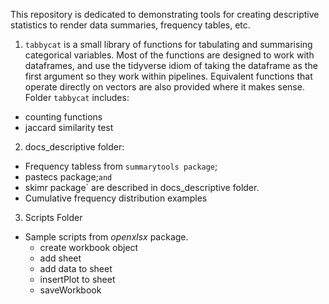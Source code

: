 This repository is dedicated to demonstrating tools for creating descriptive statistics to render data summaries, frequency tables, etc.  


1. `tabbycat` is a small library of functions for tabulating and summarising categorical variables. Most of the functions are designed to work with dataframes, and use the tidyverse idiom of taking the dataframe as the first argument so they work within pipelines. Equivalent functions that operate directly on vectors are also provided where it makes sense. Folder `tabbycat` includes:  

* counting functions  
* jaccard similarity test  

2. docs_descriptive folder:   
* Frequency tabless from `summarytools package`;  
* pastecs package;` and `  
* skimr package` are described in docs_descriptive folder.  
* Cumulative frequency distribution examples   

3. Scripts Folder  
* Sample scripts from *openxlsx* package.
  - create workbook object  
  - add sheet  
  - add data to sheet  
  - insertPlot to sheet  
  - saveWorkbook
  


